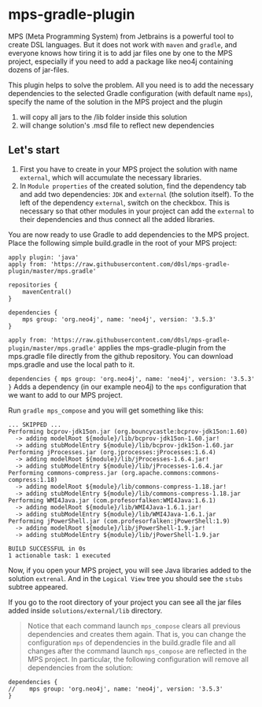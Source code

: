 # mps-gradle-plugin

MPS (Meta Programming System) from Jetbrains is a powerful tool to create DSL languages. But it does not work with `maven` and `gradle`, and everyone knows how tiring it is to add jar files one by one to the MPS project, especially if you need to add a package like neo4j containing dozens of jar-files.

This plugin helps to solve the problem. All you need is to add the necessary dependencies to the selected Gradle configuration (with default name `mps`), specify the name of the solution in the MPS project and the plugin 
1. will copy all jars to the /lib folder inside this solution
2. will change solution's .msd file to reflect new dependencies

## Let's start

1. First you have to create in your MPS project the solution with name `external`, which will accumulate the necessary libraries.
2. In `Module properties` of the created solution, find the dependency tab and add two dependencies: `JDK` and `external` (the solution itself). To the left of the dependency `external`, switch on the checkbox. This is necessary so that other modules in your project can add the `external` to their dependencies and thus connect all the added libraries.

You are now ready to use Gradlе to add dependencies to the MPS project. Place the following simple build.gradle in the root of your MPS project:

```
apply plugin: 'java'
apply from: 'https://raw.githubusercontent.com/d0sl/mps-gradle-plugin/master/mps.gradle'

repositories {
    mavenCentral()
}

dependencies {
    mps group: 'org.neo4j', name: 'neo4j', version: '3.5.3'
}
```

`apply from: 'https://raw.githubusercontent.com/d0sl/mps-gradle-plugin/master/mps.gradle'` applies the mps-gradle-plugin from the mps.gradle file directly from the github repository. You can download mps.gradle and use the local path to it.

`dependencies {
    mps group: 'org.neo4j', name: 'neo4j', version: '3.5.3'
}` Adds a dependency (in our example neo4j) to the `mps` configuration that we want to add to our MPS project.

Run `gradle mps_compose` and you will get something like this:

```
... SKIPPED ...
Performing bcprov-jdk15on.jar (org.bouncycastle:bcprov-jdk15on:1.60)
  -> adding modelRoot ${module}/lib/bcprov-jdk15on-1.60.jar!
  -> adding stubModelEntry ${module}/lib/bcprov-jdk15on-1.60.jar
Performing jProcesses.jar (org.jprocesses:jProcesses:1.6.4)
  -> adding modelRoot ${module}/lib/jProcesses-1.6.4.jar!
  -> adding stubModelEntry ${module}/lib/jProcesses-1.6.4.jar
Performing commons-compress.jar (org.apache.commons:commons-compress:1.18)
  -> adding modelRoot ${module}/lib/commons-compress-1.18.jar!
  -> adding stubModelEntry ${module}/lib/commons-compress-1.18.jar
Performing WMI4Java.jar (com.profesorfalken:WMI4Java:1.6.1)
  -> adding modelRoot ${module}/lib/WMI4Java-1.6.1.jar!
  -> adding stubModelEntry ${module}/lib/WMI4Java-1.6.1.jar
Performing jPowerShell.jar (com.profesorfalken:jPowerShell:1.9)
  -> adding modelRoot ${module}/lib/jPowerShell-1.9.jar!
  -> adding stubModelEntry ${module}/lib/jPowerShell-1.9.jar

BUILD SUCCESSFUL in 0s
1 actionable task: 1 executed
```

Now, if you open your MPS project, you will see Java libraries added to the solution `extrenal`. And in the `Logical View` tree you should see the `stubs` subtree appeared.

If you go to the root directory of your project you can see all the jar files added inside `solutions/external/lib` directory.

> Notice that each command launch `mps_compose` clears all previous dependencies and creates them again. That is, you can change the configuration `mps` of dependencies in the build.gradle file and all changes after the command launch `mps_compose` are reflected in the MPS project. In particular, the following configuration will remove all dependencies from the solution:

```
dependencies {
//    mps group: 'org.neo4j', name: 'neo4j', version: '3.5.3'
}
```